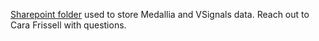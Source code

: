 [Sharepoint folder](https://dvagov-my.sharepoint.com/:f:/r/personal/cara_frissell_va_gov/Documents/Travel%20Pay%20Feedback%20Systems?csf=1&web=1&e=LfHKhZ) used to store Medallia and VSignals data.  Reach out to Cara Frissell with questions.

